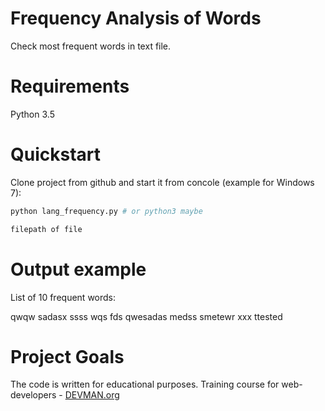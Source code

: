 # Frequency Analysis of Words

Check most frequent words in text file.

# Requirements

Python 3.5

# Quickstart

Clone project from github and start it from concole (example for Windows 7):

```bash
python lang_frequency.py # or python3 maybe
```
```bash
filepath of file
```
# Output example

List of 10 frequent words:

qwqw sadasx ssss wqs fds qwesadas medss smetewr xxx ttested

# Project Goals

The code is written for educational purposes. Training course for web-developers - [DEVMAN.org](https://devman.org)
